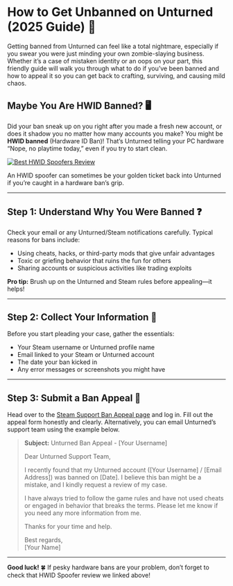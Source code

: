 # How to Get Unbanned on Unturned (2025 Guide) 🚀

Getting banned from Unturned can feel like a total nightmare, especially if you swear you were just minding your own zombie-slaying business. Whether it’s a case of mistaken identity or an oops on your part, this friendly guide will walk you through what to do if you’ve been banned and how to appeal it so you can get back to crafting, surviving, and causing mild chaos.

## Maybe You Are HWID Banned? 🖥️

Did your ban sneak up on you right after you made a fresh new account, or does it shadow you no matter how many accounts you make? You might be **HWID banned** (Hardware ID Ban)! That’s Unturned telling your PC hardware “Nope, no playtime today,” even if you try to start clean.

[![Best HWID Spoofers Review](https://img.shields.io/badge/Best%20HWID%20Spoofers-Read%20Review-brightgreen?style=for-the-badge&logo=origin)](https://hwid-spoofer.mystrikingly.com/)

An HWID spoofer can sometimes be your golden ticket back into Unturned if you’re caught in a hardware ban’s grip.

---

## Step 1: Understand Why You Were Banned ❓

Check your email or any Unturned/Steam notifications carefully. Typical reasons for bans include:
- Using cheats, hacks, or third-party mods that give unfair advantages  
- Toxic or griefing behavior that ruins the fun for others  
- Sharing accounts or suspicious activities like trading exploits

**Pro tip:** Brush up on the Unturned and Steam rules before appealing—it helps!

---

## Step 2: Collect Your Information 📝

Before you start pleading your case, gather the essentials:
- Your Steam username or Unturned profile name  
- Email linked to your Steam or Unturned account  
- The date your ban kicked in  
- Any error messages or screenshots you might have  

---

## Step 3: Submit a Ban Appeal 📧

Head over to the [Steam Support Ban Appeal page](https://help.ea.com/en/help/account/information-about-banned-or-suspended-accounts/) and log in. Fill out the appeal form honestly and clearly. Alternatively, you can email Unturned’s support team using the example below.

> **Subject:** Unturned Ban Appeal - [Your Username]  
>  
> Dear Unturned Support Team,  
>  
> I recently found that my Unturned account ([Your Username] / [Email Address]) was banned on [Date]. I believe this ban might be a mistake, and I kindly request a review of my case.  
>  
> I have always tried to follow the game rules and have not used cheats or engaged in behavior that breaks the terms. Please let me know if you need any more information from me.  
>  
> Thanks for your time and help.  
>  
> Best regards,  
> [Your Name]

---

**Good luck!** 🍀 If pesky hardware bans are your problem, don’t forget to check that HWID Spoofer review we linked above!